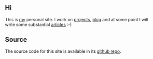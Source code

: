 ## Hi ##

This is [my][0] personal site. I work on [projects][1], [blog][2] and at some point I will write some substantial [articles][3] :-)

## Source ##

The source code for this site is available in its [github repo][4].

[0]:/about
[1]:/projects
[2]:http://blog.ljs.io
[3]:/articles
[4]:https://github.com/lorenzo-stoakes/ljs.io
